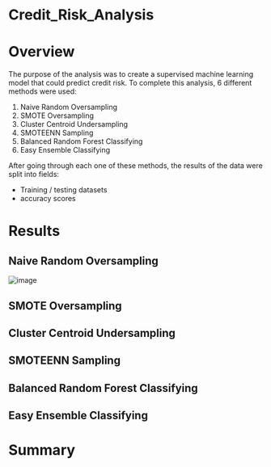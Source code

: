 # Credit_Risk_Analysis

# Overview

  The purpose of the analysis was to create a supervised machine learning model that could predict credit risk. To complete this analysis, 6 different methods were used:
   1. Naive Random Oversampling
   2. SMOTE Oversampling
   3. Cluster Centroid Undersampling
   4. SMOTEENN Sampling
   5. Balanced Random Forest Classifying
   6. Easy Ensemble Classifying
  
  After going through each one of these methods, the results of the data were split into fields:
   - Training / testing datasets
   - accuracy scores
   


# Results

## Naive Random Oversampling

![image](https://user-images.githubusercontent.com/94253815/160261037-4d524a80-af29-4966-be6c-944f5e768258.png)


## SMOTE Oversampling


## Cluster Centroid Undersampling

## SMOTEENN Sampling


## Balanced Random Forest Classifying


## Easy Ensemble Classifying


# Summary
